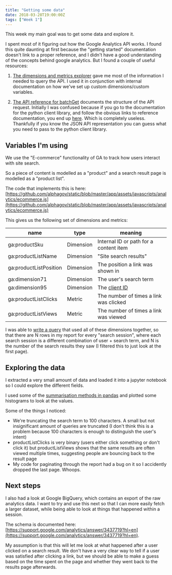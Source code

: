 ```yaml
---
title: "Getting some data"
date: 2018-03-28T19:00:00Z
tags: ["Week 1"]
---
```

This week my main goal was to get some data and explore it.

I spent most of it figuring out how the Google Analytics API works. I found this quite daunting at first because the "getting started" documentation doesn't link to a proper reference, and I didn't have a good understanding of the concepts behind google analytics. But I found a couple of useful resources:

1. [The dimensions and metrics explorer](https://developers.google.com/analytics/devguides/reporting/core/dimsmets) gave me most of the information I needed to query the API. I used it in conjunction with internal documentation on how we've set up custom dimensions/custom variables.

2. [The API reference for batchGet](https://developers.google.com/analytics/devguides/reporting/core/v4/rest/v4/reports/batchGet) documents the structure of the API request. Initially I was confused because if you go to the documentation for the python client library, and follow the obvious links to reference documentation, you end up [here](https://developers.google.com/resources/api-libraries/documentation/analyticsreporting/v4/python/latest/index.html). Which is completely useless. Thankfully if you know the JSON API representation you can guess what you need to pass to the python client library.

## Variables I'm using
We use the "E-commerce" functionality of GA to track how users interact with site search.

So a piece of content is modelled as a "product" and a search result page is modelled as a "product list".

The code that implements this is here: [https://github.com/alphagov/static/blob/master/app/assets/javascripts/analytics/ecommerce.js](https://github.com/alphagov/static/blob/master/app/assets/javascripts/analytics/ecommerce.js)

This gives us the following set of dimensions and metrics:

|name|type|meaning|
|----|----|-------|
|ga:productSku | Dimension | Internal ID or path for a content item |
|ga:productListName | Dimension | "Site search results" |
|ga:productListPosition | Dimension | The position a link was shown in |
|ga:dimension71 | Dimension | The user's search term |
| ga:dimension95 | Dimension | The [client ID](https://developers.google.com/analytics/devguides/collection/analyticsjs/cookies-user-id) |
|ga:productListClicks | Metric | The number of times a link was clicked |
|ga:productListViews | Metric | The number of times a link was viewed |

I was able to [write a query](https://github.com/MatMoore/accelerator/blob/master/ga.py#L104) that used all of these dimensions together, so that there are N rows in my report for every "search session", where each search session is a different combination of user + search term, and N is the number of the search results they saw (I filtered this to just look at the first page).

## Exploring the data
I extracted a very small amount of data and loaded it into a jupyter notebook so I could explore the different fields.

I used some of the [summarisation methods in pandas](https://github.com/pandas-dev/pandas/blob/master/doc/cheatsheet/Pandas_Cheat_Sheet.pdf) and plotted some histograms to look at the values.

Some of the things I noticed:

- We're truncating the search term to 100 characters. A small but not insignificant amount of queries are truncated (I don't think this is a problem because 100 characters is enough to distinguish the user's intent)
- productListClicks is very binary (users either click something or don't click it) but productListViews shows that the same results are often viewed multiple times, suggesting people are bouncing back to the result page
- My code for paginating through the report had a bug on it so I accidently dropped the last page. Whoops. 

## Next steps

I also had a look at Google BigQuery, which contains an export of the raw analytics data.
I want to try and use this next so that I can more easily fetch a larger dataset, while being able to look at things that happened within a session.

The schema is documented here: [https://support.google.com/analytics/answer/3437719?hl=en](https://support.google.com/analytics/answer/3437719?hl=en).

My assumption is that this will let me look at what happened after a user clicked on a search result. We don't have a very clear way to tell if a user was satisfied after clicking a link, but we should be able to make a guess based on the time spent on the page and whether they went back to the results page afterwards.